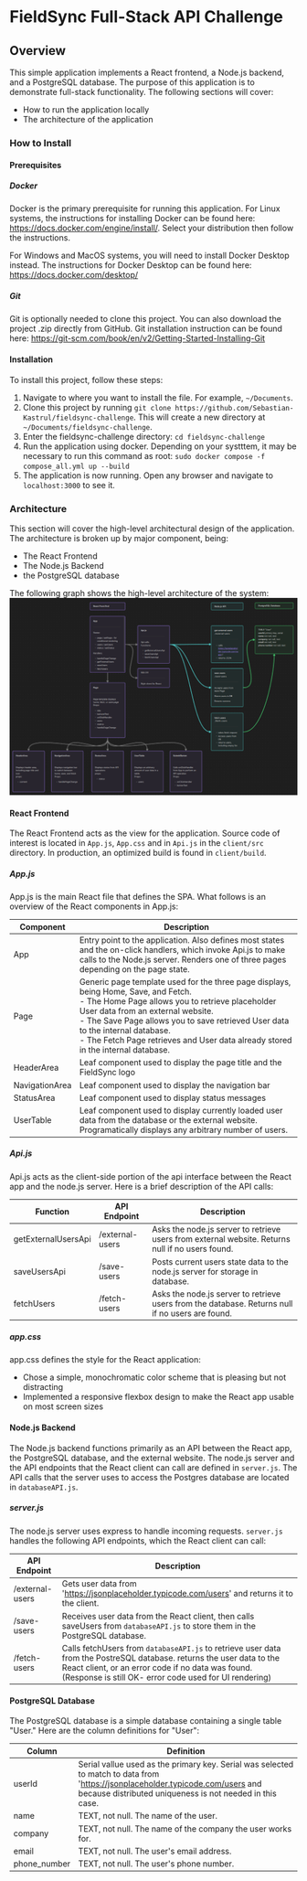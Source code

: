 # FieldSync Full-Stack API Challenge
## Overview
This simple application implements a React frontend, a Node.js backend, and a PostgreSQL database. The purpose of this application is to demonstrate full-stack functionality. The following sections will cover:
- How to run the application locally
- The architecture of the application
### How to Install
#### Prerequisites
##### Docker
Docker is the primary prerequisite for running this application.
For Linux systems, the instructions for installing Docker can be found here: https://docs.docker.com/engine/install/. Select your distribution then follow the instructions.

For Windows and MacOS systems, you will need to install Docker Desktop instead. The instructions for Docker Desktop can be found here: https://docs.docker.com/desktop/
##### Git
Git is optionally needed to clone this project. You can also download the project .zip directly from GitHub. Git installation instruction can be found here: https://git-scm.com/book/en/v2/Getting-Started-Installing-Git
#### Installation
To install this project, follow these steps:
1. Navigate to where you want to install the file. For example, `~/Documents`.
2. Clone this project by running `git clone https://github.com/Sebastian-Kastrul/fieldsync-challenge`. This will create a new directory at `~/Documents/fieldsync-challenge`.
3. Enter the fieldsync-challenge directory: `cd fieldsync-challenge`
4. Run the application using docker. Depending on your systttem, it may be necessary to run this command as root: `sudo docker compose -f compose_all.yml up --build`
5. The application is now running. Open any browser and navigate to `localhost:3000` to see it.
### Architecture
This section will cover the high-level architectural design of the application. The architecture is broken up by major component, being:
- The React Frontend
- The Node.js Backend
- the PostgreSQL database

The following graph shows the high-level architecture of the system:
![Architecture Diagram](/application-architecture.png)
#### React Frontend
The React Frontend acts as the view for the application. Source code of interest is located in `App.js`, `App.css` and in `Api.js` in the `client/src` directory. In production, an optimized build is found in `client/build`.
##### App.js
App.js is the main React file that defines the SPA. What follows is an overview of the React components in App.js:

| **Component**  | **Description**                                                                                                                                                                                                                                                                                                                                         |
| -------------- | ------------------------------------------------------------------------------------------------------------------------------------------------------------------------------------------------------------------------------------------------------------------------------------------------------------------------------------------------------- |
| App            | Entry point to the application. Also defines most states and the on-click handlers, which invoke Api.js to make calls to the Node.js server. Renders one of three pages depending on the page state.                                                                                                                                                    |
| Page           | Generic page template used for the three page displays, being Home, Save, and Fetch.<br>- The Home Page allows you to retrieve placeholder User data from an external website.<br>- The Save Page allows you to save retrieved User data to the internal database.<br>- The Fetch Page retrieves and User data already stored in the internal database. |
| HeaderArea     | Leaf component used to display the page title and the FieldSync logo                                                                                                                                                                                                                                                                                    |
| NavigationArea | Leaf component used to display the navigation bar                                                                                                                                                                                                                                                                                                       |
| StatusArea     | Leaf component used to display status messages                                                                                                                                                                                                                                                                                                          |
| UserTable      | Leaf component used to display currently loaded user data from the database or the external website. Programatically displays any arbitrary number of users.                                                                                                                                                                                            |
##### Api.js
Api.js acts as the client-side portion of the api interface between the React app and the node.js server. Here is a brief description of the API calls:

| **Function**        | **API Endpoint** | **Description**                                                                                  |
| ------------------- | ---------------- | ------------------------------------------------------------------------------------------------ |
| getExternalUsersApi | /external-users  | Asks the node.js server to retrieve users from external website. Returns null if no users found. |
| saveUsersApi        | /save-users      | Posts current users state data to the node.js server for storage in database.                    |
| fetchUsers          | /fetch-users     | Asks the node.js server to retrieve users from the database. Returns null if no users are found. |
##### app.css
app.css defines the style for the React application:
- Chose a simple, monochromatic color scheme that is pleasing but not distracting
- Implemented a responsive flexbox design to make the React app usable on most screen sizes

#### Node.js Backend
The Node.js backend functions primarily as an API between the React app, the PostgreSQL database, and the external website. The node.js server and the API endpoints that the React client can call are defined in `server.js`. The API calls that the server uses to access the Postgres database are located in `databaseAPI.js`.
##### server.js
The node.js server uses express to handle incoming requests. `server.js` handles the following API endpoints, which the React client can call:

| **API Endpoint** | **Description**                                                                                                                                                                                                                      |
| ---------------- | ------------------------------------------------------------------------------------------------------------------------------------------------------------------------------------------------------------------------------------ |
| /external-users  | Gets user data from 'https://jsonplaceholder.typicode.com/users'  and returns it to the client.                                                                                                                                      |
| /save-users      | Receives user data from the React client, then calls saveUsers from `databaseAPI.js` to store them in the PostgreSQL database.                                                                                                       |
| /fetch-users     | Calls fetchUsers from `databaseAPI.js` to retrieve user data from the PostreSQL database. returns the user data to the React client, or an error code if no data was found. (Response is still OK- error code used for UI rendering) |

#### PostgreSQL Database
The PostgreSQL database is a simple database containing a single table "User." Here are the column definitions for "User":

| **Column**   | **Definition**                                                                                                                                                                              |
| ------------ | ------------------------------------------------------------------------------------------------------------------------------------------------------------------------------------------- |
| userId       | Serial vallue used as the primary key. Serial was selected to match to data from 'https://jsonplaceholder.typicode.com/users and because distributed uniqueness is not needed in this case. |
| name         | TEXT, not null. The name of the user.                                                                                                                                                       |
| company      | TEXT, not null. The name of the company the user works for.                                                                                                                                 |
| email        | TEXT, not null. The user's email address.                                                                                                                                                   |
| phone_number | TEXT, not null. The user's phone number.                                                                                                                                                    |
